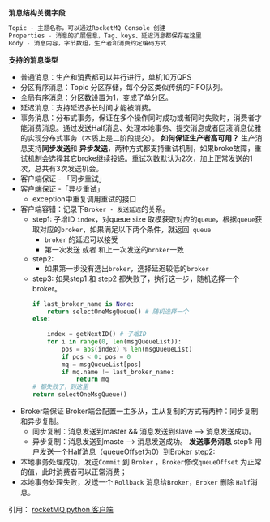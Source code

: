 **消息结构关键字段**
```python
Topic - 主题名称，可以通过RocketMQ Console 创建
Properties - 消息的扩展信息，Tag、keys、延迟消息都保存在这里
Body - 消息内容，字节数组，生产者和消费约定编码方式
```
**支持的消息类型**
- 普通消息：生产和消费都可以并行进行，单机10万QPS
- 分区有序消息：Topic 分区存储，每个分区类似传统的FIFO队列。
- 全局有序消息：分区数设置为1，变成了单分区。
- 延迟消息：支持延迟多长时间才能被消费。
- 事务消息：分布式事务，保证在多个操作同时成功或者同时失败时，消费者才能消费消息。通过发送Half消息、处理本地事务、提交消息或者回滚消息优雅的实现分布式事务（本质上是二阶段提交）。
**如何保证生产者高可用？**
生产消息支持**同步发送**和 **异步发送**，两种方式都支持重试机制，如果broke故障，重试机制会选择其它broke继续投递。重试次数默认为2次，加上正常发送的1次，总共有3次发送机会。
- 客户端保证 - 「同步重试」
- 客户端保证 -「异步重试」
	- exception中重复调用重试的接口
- 客户端容错：记录下`Broker - 发送延迟`的关系。
	- step1: 子增ID  `index`，对queue size 取模获取对应的`queue`，根据`queue`获取对应的`broker`，如果满足以下两个条件，就返回` queue`
		- `broker` 的延迟可以接受
		- 第一次发送  或者 和上一次发送的`broker`一致
	- step2: 
		- 如果第一步没有选出`broker`，选择延迟较低的`broker`
	- step3:
		如果step1 和 step2 都失败了，执行这一步，随机选择一个broker。
		```python
		if last_broker_name is None:
			return selectOneMsgQueue() # 随机选择一个
		else:
			
			index = getNextID() # 子增ID
			for i in range(0, len(msgQueueList)):
				pos = abs(index) % len(msgQueueList)
				if pos < 0: pos = 0
				mq = msgQueueList[pos]
				if mq.name != last_broker_name:
					return mq
		# 都失败了，到这里
		return selectOneMsgQueue()
		```
- Broker端保证
	Broker端会配置一主多从，主从复制的方式有两种：同步复制和异步复制。
	- 同步复制：消息发送到master && 消息发送到slave —\> 消息发送成功。
	- 异步复制：消息发送到maste —\> 消息发送成功。
**发送事务消息**
step1: 用户发送一个Half消息（queueOffset为0）到Broker
step2: 
- 本地事务处理成功，发送`Commit` 到 `Broker` ，`Broker`修改`queueOffset` 为正常的值，此时消费者可以正常消费；
- 本地事务处理失败，发送一个 `Rollback` 消息给`Broker`，`Broker` 删除 `Half`消息。

引用：
[rocketMQ python 客户端][1]

[1]:	https://github.com/apache/rocketmq-client-python/blob/master/tests/test_producer.py
